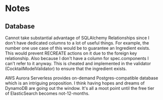 Notes
=====

Database
--------
Cannot take substantial advantage of SQLAlchemy Relationships since I don't
have dedicated columns to a lot of useful things. For example, the number one
use case of this would be to guarantee an Ingredient exists. This would prevent
RECREATE actions on it due to the foreign key relationship. Also because I don't
have a column for spec.components I can't refer to it anyway. This is cheated
and implemented in the validator (CocktailModelValidator) to ensure that the
ingredient exists.

AWS Aurora Serverless provides on-demand Postgres-compatible database which
is an intriguing proposition. I think having hopes and dreams of DynamoDB are
going out the window. It's all a moot point until the free tier of ElasticSearch
becomes not-12-months.